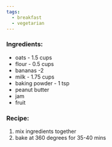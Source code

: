 ```yaml
---
tags:
  - breakfast
  - vegetarian
---
```

### Ingredients:
- oats - 1.5 cups
- flour - 0.5 cups
- bananas -2 
- milk - 1.75 cups
- baking powder - 1 tsp
- peanut butter
- jam
- fruit

### Recipe:
1. mix ingredients together
2. bake at 360 degrees for 35-40 mins